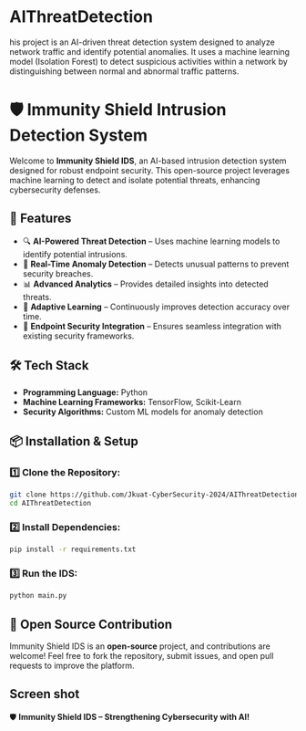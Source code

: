 # AIThreatDetection
his project is an AI-driven threat detection system designed to analyze network traffic and identify potential anomalies. It uses a machine learning model (Isolation Forest) to detect suspicious activities within a network by distinguishing between normal and abnormal traffic patterns.
# 🛡️ Immunity Shield Intrusion Detection System

Welcome to **Immunity Shield IDS**, an AI-based intrusion detection system designed for robust endpoint security. This open-source project leverages machine learning to detect and isolate potential threats, enhancing cybersecurity defenses.

## 🚀 Features

- 🔍 **AI-Powered Threat Detection** – Uses machine learning models to identify potential intrusions.
- 🚫 **Real-Time Anomaly Detection** – Detects unusual patterns to prevent security breaches.
- 📊 **Advanced Analytics** – Provides detailed insights into detected threats.
- 🔄 **Adaptive Learning** – Continuously improves detection accuracy over time.
- 🔐 **Endpoint Security Integration** – Ensures seamless integration with existing security frameworks.

## 🛠️ Tech Stack

- **Programming Language:** Python
- **Machine Learning Frameworks:** TensorFlow, Scikit-Learn
- **Security Algorithms:** Custom ML models for anomaly detection

## 📦 Installation & Setup

### 1️⃣ Clone the Repository:
```sh
git clone https://github.com/Jkuat-CyberSecurity-2024/AIThreatDetection.git
cd AIThreatDetection
```

### 2️⃣ Install Dependencies:
```sh
pip install -r requirements.txt
```

### 3️⃣ Run the IDS:
```sh
python main.py
```

## 📜 Open Source Contribution

Immunity Shield IDS is an **open-source** project, and contributions are welcome! Feel free to fork the repository, submit issues, and open pull requests to improve the platform.

## Screen shot



🛡️ **Immunity Shield IDS – Strengthening Cybersecurity with AI!**

